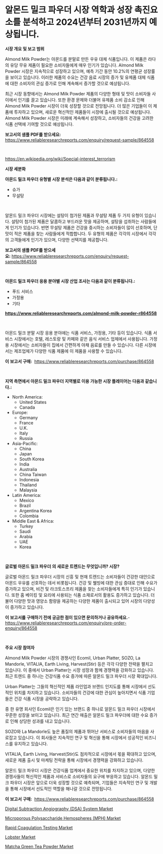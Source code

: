 <p><h1>알몬드 밀크 파우더 시장 역학과 성장 촉진요소를 분석하고 2024년부터 2031년까지 예상됩니다.</h1></p><p><strong>시장 개요 및 보고 범위</strong></p>
<p><p>Almond Milk Powder는 아몬드를 분말로 만든 우유 대체 식품입니다. 이 제품은 라다의 유당 무유 제품이 필요한 소비자들에게 매우 인기가 있습니다. Almond Milk Powder 시장은 지속적으로 성장하고 있으며, 예측 기간 동안 10.2%의 연평균 성장률을 보이고 있습니다. 이러한 제품의 수요는 건강 음료 시장의 증가 및 유제품 대체 식품에 대한 소비자의 관심 증가로 인해 계속해서 증가할 것으로 예상됩니다.</p><p>최근 시장 동향에서는 Almond Milk Powder 제품의 다양한 형태 및 맛이 소비자들 사이에서 인기를 끌고 있습니다. 또한 환경 문제와 더불어 유제품 소비 감소로 인해 Almond Milk Powder 시장이 더욱 성장할 것으로 전망됩니다. 더 많은 기업들이 이 제품에 투자하고 있으며, 새로운 혁신적인 제품들이 시장에 출시될 것으로 예상됩니다. Almond Milk Powder 시장은 미래에 계속해서 성장하고, 소비자들의 건강을 고려한 식품 선택에 기여할 것으로 예상됩니다.</p></p>
<p><strong>보고서의 샘플 PDF를 받으세요:</strong> <a href="https://www.reliableresearchreports.com/enquiry/request-sample/864558">https://www.reliableresearchreports.com/enquiry/request-sample/864558</a></p>
<p>&nbsp;</p>
<p><a href="https://en.wikipedia.org/wiki/Special-interest_terrorism">https://en.wikipedia.org/wiki/Special-interest_terrorism</a></p>
<p><strong>시장 세분화</strong></p>
<p><strong>아몬드 밀크 파우더 유형별 시장 분석은 다음과 같이 분류됩니다.:</strong></p>
<p><ul><li>슈가</li><li>무설탕</li></ul></p>
<p>&nbsp;</p>
<p><p>알몬드 밀크 파우더 시장에는 설탕이 첨가된 제품과 무설탕 제품 두 가지 유형이 있습니다. 설탕이 첨가된 제품은 달콤하고 부드러운 맛을 제공하며, 설탕을 섭취하는 사람들에게 인기가 있습니다. 반면 무설탕 제품은 건강을 중시하는 소비자들이 많이 선호하며, 단맛이 적은 제품을 찾는 사람들에게 적합합니다. 두 유형의 제품은 각각의 시장에서 각각의 고객들에게 인기가 있으며, 다양한 선택지를 제공합니다.</p></p>
<p><strong>보고서의 샘플 PDF를 받으세요:</strong>&nbsp;<a href="https://www.reliableresearchreports.com/enquiry/request-sample/864558">https://www.reliableresearchreports.com/enquiry/request-sample/864558</a></p>
<p>&nbsp;</p>
<p><strong> 아몬드 밀크 파우더 응용 분야별 시장 산업 조사는 다음과 같이 분류됩니다.:</strong></p>
<p><ul><li>푸드 서비스</li><li>가정용</li><li>기타</li></ul></p>
<p><strong><a href="https://www.reliableresearchreports.com/almond-milk-powder-r864558">https://www.reliableresearchreports.com/almond-milk-powder-r864558</a></strong></p>
<p>&nbsp;</p>
<p><p>아몬드 밀크 분말 시장 응용 분야에는 식품 서비스, 가정용, 기타 등이 있습니다. 식품 서비스 시장에서는 호텔, 레스토랑 및 카페와 같은 음식 서비스 업체에서 사용됩니다. 가정용 시장에서는 소비자들이 집에서 간편하게 야채 음료를 만들 수 있습니다. 다른 시장에서는 제조업체가 다양한 식품 제품에 이 제품을 사용할 수 있습니다.</p></p>
<p><strong>이 보고서 구매:</strong>&nbsp; <a href="https://www.reliableresearchreports.com/purchase/864558">https://www.reliableresearchreports.com/purchase/864558</a></p>
<p>&nbsp;</p>
<p><strong>지역 측면에서 아몬드 밀크 파우더 지역별로 이용 가능한 시장 플레이어는 다음과 같습니다.:</strong></p>
<p><ul>
    <li>
        North America:
        <ul>
            <li>United States</li>
            <li>Canada</li>
        </ul>
    </li>
    <li>
        Europe:
        <ul>
            <li>Germany</li>
            <li>France</li>
            <li>U.K.</li>
            <li>Italy</li>
            <li>Russia</li>
        </ul>
    </li>
    <li>
        Asia-Pacific:
        <ul>
            <li>China</li>
            <li>Japan</li>
            <li>South Korea</li>
            <li>India</li>
            <li>Australia</li>
            <li>China Taiwan</li>
            <li>Indonesia</li>
            <li>Thailand</li>
            <li>Malaysia</li>
        </ul>
    </li>
    <li>
        Latin America:
        <ul>
            <li>Mexico</li>
            <li>Brazil</li>
            <li>Argentina Korea</li>
            <li>Colombia</li>
        </ul>
    </li>
    <li>
        Middle East & Africa:
        <ul>
            <li>Turkey</li>
            <li>Saudi</li>
            <li>Arabia</li>
            <li>UAE</li>
            <li>Korea</li>
        </ul>
    </li>
    </ul></p>
<p>&nbsp;</p>
<p><strong>글로벌 아몬드 밀크 파우더 의 새로운 트렌드는 무엇입니까? 시장?</strong></p>
<p><p>글로벌 아몬드 밀크 파우더 시장의 신흥 및 현재 트렌드는 소비자들이 건강한 대안으로 아몬드 우유를 선호하는 데서 비롯됩니다. 건강 및 웰빙에 대한 관심 증대로 인해 수요가 증가하고 있으며, 비건 및 라크토스프리 제품을 찾는 소비자들에게 특히 인기가 있습니다. 또한 홈 베이킹 및 요리에 사용되는 식품 소재로서의 활용도 증가하고 있습니다. 더불어 다양한 맛과 영양소 함량을 제공하는 다양한 제품이 출시되고 있어 시장의 다양성이 증가하고 있습니다.</p></p>
<p><strong>이 보고서를 구매하기 전에 궁금한 점이 있으면 문의하거나 공유하세요.</strong>- <a href="https://www.reliableresearchreports.com/enquiry/pre-order-enquiry/864558">https://www.reliableresearchreports.com/enquiry/pre-order-enquiry/864558</a></p>
<p>&nbsp;</p>
<p><strong>주요 시장 참여자</strong></p>
<p><p>Almond Milk Powder 시장의 경쟁사인 Ecomil, Urban Platter, SOZO, La Mandorle, VITALIA, Earth Living, Harvest(Stir) 등은 각각 다양한 전략을 펼치고 있습니다. 이 중에서 Urban Platter는 시장 성장과 함께 경쟁력을 강화하고 있습니다. 최근 트렌드 중 하나는 건강식품 수요 증가에 따른 알몬드 밀크 파우더 시장 확대입니다.</p><p>Urban Platter는 그들의 혁신적인 제품 라인업과 브랜드 인지도를 통해 시장에서 선도적인 위치를 차지하고 있습니다. 소비자들의 건강에 대한 관심이 높아지면서 식품 기업들은 건강 식품 시장을 공략하고 있습니다.</p><p>중 한 유명 회사인 Ecomil은 인기 있는 브랜드 중 하나로 알몬드 밀크 파우더 시장에서 꾸준한 성장을 보이고 있습니다. 최근 연간 매출은 알몬드 밀크 파우더에 대한 수요 증가로 인해 상당한 성과를 내고 있습니다.</p><p>SOZO와 La Mandorle도 높은 품질의 제품과 뛰어난 서비스로 소비자들의 마음을 사로잡고 있습니다. 이 회사들은 지속적인 연구 및 혁신을 통해 시장에서 성공적인 비즈니스를 유지하고 있습니다.</p><p>VITALIA, Earth Living, Harvest(Stir)도 점차적으로 시장에서 몫을 확대하고 있으며, 새로운 제품 출시 및 마케팅 전략을 통해 시장에서 경쟁력을 강화하고 있습니다.</p><p>알몬드 밀크 파우더 시장은 건강식품 업계에서 중요한 위치를 차지하고 있으며, 다양한 경쟁사들이 혁신적인 제품과 서비스로 소비자들의 요구에 부응하고 있습니다. 알몬드 밀크 파우더 시장은 앞으로 더욱 성장할 것으로 예측되며, 기업들은 지속적인 연구 및 개발을 통해 시장에서 선도적인 역할을 해나갈 것으로 전망됩니다.</p></p>
<p><strong>이 보고서 구매:</strong>&nbsp;&nbsp;<a href="https://www.reliableresearchreports.com/purchase/864558">https://www.reliableresearchreports.com/purchase/864558</a></p>
<p><p><a href="https://issuu.com/reportprime-2/docs/digital-subtraction-angiography-dsa-system-market-">Digital Subtraction Angiography (DSA) System Market</a></p><p><a href="https://issuu.com/reportprime-2/docs/microporous-polysaccharide-hemospheres-mph-market-">Microporous Polysaccharide Hemospheres (MPH) Market</a></p><p><a href="https://www.linkedin.com/pulse/rapid-coagulation-testing-market-size-share-amp-trends-analysis-7fc7e">Rapid Coagulation Testing Market</a></p><p><a href="https://medium.com/@marcoshoppe2023/lobster-market-size-share-trends-analysis-report-by-end-use-foodservice-retail-by-raw-42faec9e709a">Lobster Market</a></p><p><a href="https://medium.com/@karleeprice2004/matcha-green-tea-powder-market-size-share-trends-analysis-report-by-product-drinking-use-matcha-d2753dbe4b66">Matcha Green Tea Powder Market</a></p></p>